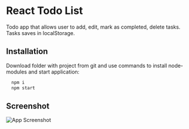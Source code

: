 
# React Todo List

Todo app that allows user to add, edit, mark as completed, delete tasks. Tasks saves in localStorage.
## Installation

Download folder with project from git and use commands to install node-modules and start application:

```bash
  npm i
  npm start
```
    
## Screenshot

![App Screenshot](https://github.com/juliabgkv/react-practice/blob/main/to-do-list/src/assets/todo-react-app_screenshot.png?raw=true)

